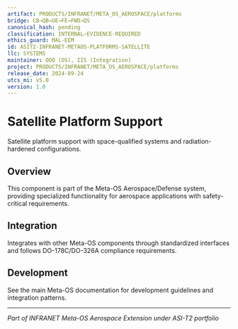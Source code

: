 ```yaml
---
artifact: PRODUCTS/INFRANET/META_OS_AEROSPACE/platforms
bridge: CB→QB→UE→FE→FWD→QS
canonical_hash: pending
classification: INTERNAL–EVIDENCE-REQUIRED
ethics_guard: MAL-EEM
id: ASIT2-INFRANET-METAOS-PLATFORMS-SATELLITE
llc: SYSTEMS
maintainer: OOO (OS), IIS (Integration)
project: PRODUCTS/INFRANET/META_OS_AEROSPACE/platforms
release_date: 2024-09-24
utcs_mi: v5.0
version: 1.0
---
```


# Satellite Platform Support

Satellite platform support with space-qualified systems and radiation-hardened configurations.

## Overview

This component is part of the Meta-OS Aerospace/Defense system, providing specialized functionality for aerospace applications with safety-critical requirements.

## Integration

Integrates with other Meta-OS components through standardized interfaces and follows DO-178C/DO-326A compliance requirements.

## Development

See the main Meta-OS documentation for development guidelines and integration patterns.

---

*Part of INFRANET Meta-OS Aerospace Extension under ASI-T2 portfolio*